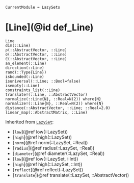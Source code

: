 ```@meta
CurrentModule = LazySets
```

# [Line](@id def_Line)

```@docs
Line
dim(::Line)
ρ(::AbstractVector, ::Line)
σ(::AbstractVector, ::Line)
∈(::AbstractVector, ::Line)
an_element(::Line)
direction(::Line)
rand(::Type{Line})
isbounded(::Line)
isuniversal(::Line; ::Bool=false)
isempty(::Line)
constraints_list(::Line)
translate!(::Line, ::AbstractVector)
normalize(::Line{N}, ::Real=N(2)) where{N}
normalize!(::Line{N}, ::Real=N(2)) where{N}
distance(::AbstractVector, ::Line; ::Real=2.0)
linear_map(::AbstractMatrix, ::Line)
```
Inherited from [`LazySet`](@ref):
* [`low`](@ref low(::LazySet))
* [`high`](@ref high(::LazySet))
* [`norm`](@ref norm(::LazySet, ::Real))
* [`radius`](@ref radius(::LazySet, ::Real))
* [`diameter`](@ref diameter(::LazySet, ::Real))
* [`low`](@ref low(::LazySet, ::Int))
* [`high`](@ref high(::LazySet, ::Int))
* [`reflect`](@ref reflect(::LazySet))
* [`translate`](@ref translate(::LazySet, ::AbstractVector))

